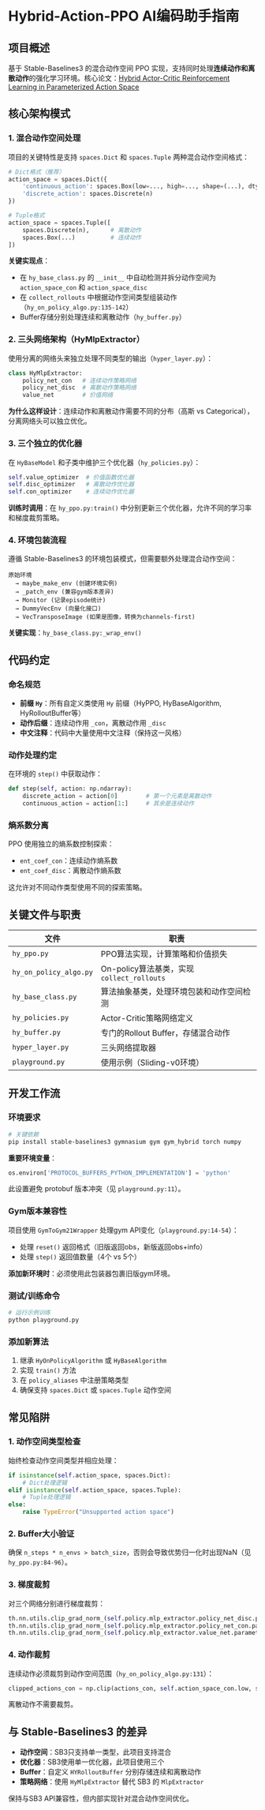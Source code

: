 # Hybrid-Action-PPO AI编码助手指南

## 项目概述
基于 Stable-Baselines3 的混合动作空间 PPO 实现，支持同时处理**连续动作和离散动作**的强化学习环境。核心论文：[Hybrid Actor-Critic Reinforcement Learning in Parameterized Action Space](https://arxiv.org/abs/1903.01344)

## 核心架构模式

### 1. 混合动作空间处理
项目的关键特性是支持 `spaces.Dict` 和 `spaces.Tuple` 两种混合动作空间格式：

```python
# Dict格式（推荐）
action_space = spaces.Dict({
    'continuous_action': spaces.Box(low=..., high=..., shape=(...), dtype=np.float64),
    'discrete_action': spaces.Discrete(n)
})

# Tuple格式
action_space = spaces.Tuple([
    spaces.Discrete(n),      # 离散动作
    spaces.Box(...)          # 连续动作
])
```

**关键实现点**：
- 在 `hy_base_class.py` 的 `__init__` 中自动检测并拆分动作空间为 `action_space_con` 和 `action_space_disc`
- 在 `collect_rollouts` 中根据动作空间类型组装动作（`hy_on_policy_algo.py:135-142`）
- Buffer存储分别处理连续和离散动作（`hy_buffer.py`）

### 2. 三头网络架构（HyMlpExtractor）
使用分离的网络头来独立处理不同类型的输出（`hyper_layer.py`）：

```python
class HyMlpExtractor:
    policy_net_con   # 连续动作策略网络
    policy_net_disc  # 离散动作策略网络
    value_net        # 价值网络
```

**为什么这样设计**：连续动作和离散动作需要不同的分布（高斯 vs Categorical），分离网络头可以独立优化。

### 3. 三个独立的优化器
在 `HyBaseModel` 和子类中维护三个优化器（`hy_policies.py`）：
```python
self.value_optimizer  # 价值函数优化器
self.disc_optimizer   # 离散动作优化器
self.con_optimizer    # 连续动作优化器
```

**训练时调用**：在 `hy_ppo.py:train()` 中分别更新三个优化器，允许不同的学习率和梯度裁剪策略。

### 4. 环境包装流程
遵循 Stable-Baselines3 的环境包装模式，但需要额外处理混合动作空间：

```
原始环境
  → maybe_make_env (创建环境实例)
  → _patch_env (兼容gym版本差异)
  → Monitor (记录episode统计)
  → DummyVecEnv (向量化接口)
  → VecTransposeImage (如果是图像，转换为channels-first)
```

**关键实现**：`hy_base_class.py:_wrap_env()`

## 代码约定

### 命名规范
- **前缀 `Hy`**：所有自定义类使用 `Hy` 前缀（HyPPO, HyBaseAlgorithm, HyRolloutBuffer等）
- **动作后缀**：连续动作用 `_con`，离散动作用 `_disc`
- **中文注释**：代码中大量使用中文注释（保持这一风格）

### 动作处理约定
在环境的 `step()` 中获取动作：
```python
def step(self, action: np.ndarray):
    discrete_action = action[0]        # 第一个元素是离散动作
    continuous_action = action[1:]     # 其余是连续动作
```

### 熵系数分离
PPO 使用独立的熵系数控制探索：
- `ent_coef_con`：连续动作熵系数
- `ent_coef_disc`：离散动作熵系数

这允许对不同动作类型使用不同的探索策略。

## 关键文件与职责

| 文件 | 职责 |
|------|------|
| `hy_ppo.py` | PPO算法实现，计算策略和价值损失 |
| `hy_on_policy_algo.py` | On-policy算法基类，实现 `collect_rollouts` |
| `hy_base_class.py` | 算法抽象基类，处理环境包装和动作空间检测 |
| `hy_policies.py` | Actor-Critic策略网络定义 |
| `hy_buffer.py` | 专门的Rollout Buffer，存储混合动作 |
| `hyper_layer.py` | 三头网络提取器 |
| `playground.py` | 使用示例（Sliding-v0环境） |

## 开发工作流

### 环境要求
```bash
# 关键依赖
pip install stable-baselines3 gymnasium gym gym_hybrid torch numpy
```

**重要环境变量**：
```python
os.environ['PROTOCOL_BUFFERS_PYTHON_IMPLEMENTATION'] = 'python'
```
此设置避免 protobuf 版本冲突（见 `playground.py:11`）。

### Gym版本兼容性
项目使用 `GymToGym21Wrapper` 处理gym API变化（`playground.py:14-54`）：
- 处理 `reset()` 返回格式（旧版返回obs，新版返回obs+info）
- 处理 `step()` 返回值数量（4个 vs 5个）

**添加新环境时**：必须使用此包装器包裹旧版gym环境。

### 测试/训练命令
```bash
# 运行示例训练
python playground.py
```

### 添加新算法
1. 继承 `HyOnPolicyAlgorithm` 或 `HyBaseAlgorithm`
2. 实现 `train()` 方法
3. 在 `policy_aliases` 中注册策略类型
4. 确保支持 `spaces.Dict` 或 `spaces.Tuple` 动作空间

## 常见陷阱

### 1. 动作空间类型检查
始终检查动作空间类型并相应处理：
```python
if isinstance(self.action_space, spaces.Dict):
    # Dict处理逻辑
elif isinstance(self.action_space, spaces.Tuple):
    # Tuple处理逻辑
else:
    raise TypeError("Unsupported action space")
```

### 2. Buffer大小验证
确保 `n_steps * n_envs > batch_size`，否则会导致优势归一化时出现NaN（见 `hy_ppo.py:84-96`）。

### 3. 梯度裁剪
对三个网络分别进行梯度裁剪：
```python
th.nn.utils.clip_grad_norm_(self.policy.mlp_extractor.policy_net_disc.parameters(), self.max_grad_norm)
th.nn.utils.clip_grad_norm_(self.policy.mlp_extractor.policy_net_con.parameters(), self.max_grad_norm)
th.nn.utils.clip_grad_norm_(self.policy.mlp_extractor.value_net.parameters(), self.max_grad_norm)
```

### 4. 动作裁剪
连续动作必须裁剪到动作空间范围（`hy_on_policy_algo.py:131`）：
```python
clipped_actions_con = np.clip(actions_con, self.action_space_con.low, self.action_space_con.high)
```
离散动作不需要裁剪。

## 与 Stable-Baselines3 的差异

- **动作空间**：SB3只支持单一类型，此项目支持混合
- **优化器**：SB3使用单一优化器，此项目使用三个
- **Buffer**：自定义 `HYRolloutBuffer` 分别存储连续和离散动作
- **策略网络**：使用 `HyMlpExtractor` 替代 SB3 的 `MlpExtractor`

保持与SB3 API兼容性，但内部实现针对混合动作空间优化。
